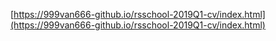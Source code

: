 [https://999van666-github.io/rsschool-2019Q1-cv/index.html](https://999van666-github.io/rsschool-2019Q1-cv/index.html) 

